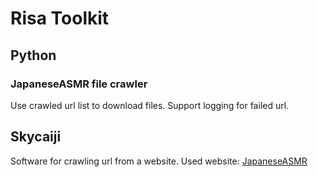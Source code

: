 # Risa Toolkit

## Python

### JapaneseASMR file crawler

Use crawled url list to download files.
Support logging for failed url.

## Skycaiji

Software for crawling url from a website.
Used website: [JapaneseASMR](https://japaneseasmr.com)
